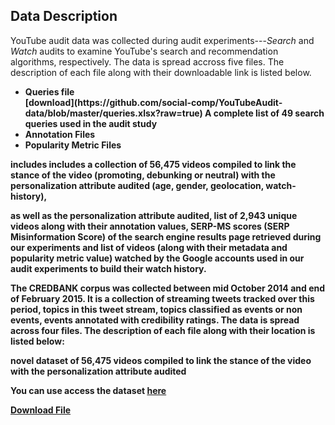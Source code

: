 ## Data Description

YouTube audit data was collected during audit experiments---<i>Search</i> and <i>Watch</i> audits to examine YouTube's search and recommendation algorithms, respectively. The data is spread accross five files. The description of each file along with their downloadable link is listed below.

<ul>
  <li><b>Queries file<b></li>[download](https://github.com/social-comp/YouTubeAudit-data/blob/master/queries.xlsx?raw=true)
    A complete list of 49 search queries used in the audit study
  <li><b>Annotation Files<b></li>
  <li><b>Popularity Metric Files<b></li>
</ul>


includes includes a collection of 56,475 videos compiled to link the stance of the video (promoting, debunking or neutral) with the personalization attribute audited (age, gender, geolocation, watch-history), 

as well as the personalization attribute audited, list of 2,943 unique videos along with their annotation values, SERP-MS scores (SERP Misinformation Score) of the search engine results page retrieved during our experiments and list of videos (along with their metadata and popularity metric value) watched by the Google accounts used in our audit experiments to build their watch history. 


The CREDBANK corpus was collected between mid October 2014 and end of February 2015. It is a collection of streaming tweets tracked over this period, topics in this tweet stream, topics classified as events or non events, events annotated with credibility ratings. The data is spread across four files. The description of each file along with their location is listed below:

novel dataset of 56,475 videos compiled to link the stance of the video with the personalization attribute audited

You can use access the dataset [here](https://www.dropbox.com/sh/lqaxotuwu7nacst/AABLO4LP3BcOlB0naXuRNJnCa?dl=0
)

<a href="queries.xlsx">Download File</a>



